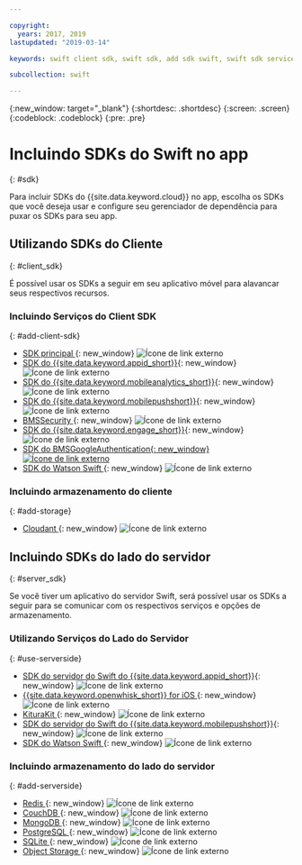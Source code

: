 ```yaml
---

copyright:
  years: 2017, 2019
lastupdated: "2019-03-14"

keywords: swift client sdk, swift sdk, add sdk swift, swift sdk service, server sdk swift, swift bms, clientsdk swift, client storage swifts

subcollection: swift

---
```


{:new_window: target="_blank"}
{:shortdesc: .shortdesc}
{:screen: .screen}
{:codeblock: .codeblock}
{:pre: .pre}

# Incluindo SDKs do Swift no app
{: #sdk}

Para incluir SDKs do {{site.data.keyword.cloud}} no app, escolha os SDKs que você deseja usar e configure seu gerenciador de dependência para puxar os SDKs para seu app.

## Utilizando SDKs do Cliente
{: #client_sdk}

É possível usar os SDKs a seguir em seu aplicativo móvel para alavancar seus respectivos recursos.

### Incluindo Serviços do Client SDK
{: #add-client-sdk}

- [SDK principal ](https://github.com/ibm-bluemix-mobile-services/bms-clientsdk-swift-core){: new_window} ![Ícone de link externo](../icons/launch-glyph.svg "Ícone de link externo")
- [SDK do {{site.data.keyword.appid_short}}](https://github.com/ibm-cloud-security/appid-clientsdk-swift){: new_window} ![Ícone de link externo](../icons/launch-glyph.svg "Ícone de link externo")
- [SDK do {{site.data.keyword.mobileanalytics_short}}](https://github.com/ibm-bluemix-mobile-services/bms-clientsdk-swift-analytics){: new_window} ![Ícone de link externo](../icons/launch-glyph.svg "Ícone de link externo")
- [SDK do {{site.data.keyword.mobilepushshort}}](https://github.com/ibm-bluemix-mobile-services/bms-clientsdk-swift-push){: new_window} ![Ícone de link externo](../icons/launch-glyph.svg "Ícone de link externo")
- [BMSSecurity ](https://github.com/ibm-bluemix-mobile-services/bms-clientsdk-swift-security){: new_window} ![Ícone de link externo](../icons/launch-glyph.svg "Ícone de link externo")
- [SDK do {{site.data.keyword.engage_short}}](https://github.com/ibm-bluemix-mobile-services/bms-clientsdk-swift-applaunch){: new_window} ![Ícone de link externo](../icons/launch-glyph.svg "Ícone de link externo")
- [SDK do BMSGoogleAuthentication{: new_window} ![Ícone de link externo](../icons/launch-glyph.svg "Ícone de link externo")](https://github.com/ibm-bluemix-mobile-services/bms-clientsdk-swift-security-googleauthentication)
- [SDK do Watson Swift ](https://github.com/watson-developer-cloud/swift-sdk){: new_window} ![Ícone de link externo](../icons/launch-glyph.svg "Ícone de link externo")

### Incluindo armazenamento do cliente
{: #add-storage}

- [Cloudant ](https://github.com/cloudant/swift-cloudant){: new_window} ![Ícone de link externo](../icons/launch-glyph.svg "Ícone de link externo")

## Incluindo SDKs do lado do servidor
{: #server_sdk}

Se você tiver um aplicativo do servidor Swift, será possível usar os SDKs a seguir para se comunicar com os respectivos serviços e opções de armazenamento.

### Utilizando Serviços do Lado do Servidor
{: #use-serverside}

- [SDK do servidor do Swift do {{site.data.keyword.appid_short}}](https://github.com/ibm-cloud-security/appid-serversdk-swift){: new_window} ![Ícone de link externo](../icons/launch-glyph.svg "Ícone de link externo")
- [{{site.data.keyword.openwhisk_short}} for iOS ](https://cloud.ibm.com/openwhisk/learn/ios-sdk){: new_window} ![Ícone de link externo](../icons/launch-glyph.svg "Ícone de link externo")
- [KituraKit ](https://github.com/IBM-Swift/KituraKit){: new_window} ![Ícone de link externo](../icons/launch-glyph.svg "Ícone de link externo")
- [SDK do servidor do Swift do {{site.data.keyword.mobilepushshort}}](https://github.com/ibm-bluemix-mobile-services/bms-pushnotifications-serversdk-swift){: new_window} ![Ícone de link externo](../icons/launch-glyph.svg "Ícone de link externo")
- [SDK do Watson Swift ](https://github.com/watson-developer-cloud/swift-sdk){: new_window} ![Ícone de link externo](../icons/launch-glyph.svg "Ícone de link externo")

### Incluindo armazenamento do lado do servidor
{: #add-serverside}

- [Redis ](https://github.com/IBM-Swift/Kitura-redis){: new_window} ![Ícone de link externo](../icons/launch-glyph.svg "Ícone de link externo")
- [CouchDB ](https://github.com/IBM-Swift/Kitura-CouchDB){: new_window} ![Ícone de link externo](../icons/launch-glyph.svg "Ícone de link externo")
- [MongoDB ](https://github.com/OpenKitten/MongoKitten){: new_window} ![Ícone de link externo](../icons/launch-glyph.svg "Ícone de link externo")
- [PostgreSQL ](https://github.com/IBM-Swift/Swift-Kuery-PostgreSQL){: new_window} ![Ícone de link externo](../icons/launch-glyph.svg "Ícone de link externo")
- [SQLite ](https://github.com/IBM-Swift/Swift-Kuery-SQLite){: new_window} ![Ícone de link externo](../icons/launch-glyph.svg "Ícone de link externo")
- [Object Storage ](https://github.com/ibm-bluemix-mobile-services/bluemix-objectstorage-serversdk-swift){: new_window} ![Ícone de link externo](../icons/launch-glyph.svg "Ícone de link externo")
